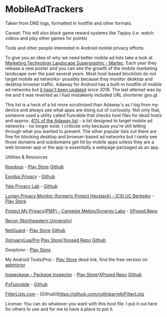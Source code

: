 # MobileAdTrackers
Taken from DNS logs, formatted in hostfile and other formats.

Caveat: This will also block game reward systems like Tapjoy (i.e. watch videos and play other games for points)

Tools and other people interested in Android mobile privacy efforts:

To give you an idea of why we need better mobile ad lists take a look at [Marketing Technology Landscape Supergraphic - Martec](https://chiefmartec.com/2018/04/marketing-technology-landscape-supergraphic-2018/).  Each year they release a new poster and you can see the growth of the mobile marketing landscape over the past several years.  Most host-based blocklists do not target mobile ad networks- possibly because they monitor desktop and desktop browser traffic.  Adaway for Android has a built-in hostfile of mobile ad networks but [it hasn't been updated](https://github.com/AdAway/adaway.github.io/commits/master/hosts.txt) since 2016.  The last attempt was by me and it was reverted as I had mistakenly included URL shortener goo.gl.

This list is a heck of a lot more scrutinized than Adaway's as I log from my device and always see what apps are doing out of curiousity.  Not only that, someone used a utility called Funceble that checks host files for dead hosts and approx. [41% of the Adaway list](https://github.com/AdAway/adaway.github.io/pull/8) - a list designed to target mobile ad networks - no longer exist.  I criticize only because you're still letting through what you wanted to prevent.  The other popular lists out there are fine for blocking desktop and browser-based ad networks but I rarely see those domains and subdomains get hit by mobile apps unless they are a web browser app or the app is essentially a webpage packaged as an app.


Utilities & Resources

[Koodous](https://koodous.com/apks) - [Play Store](https://play.google.com/store/apps/details?id=com.koodous.android) [Github](https://github.com/Koodous)

[Exodus Privacy](https://exodus-privacy.eu.org/) - [Github](https://github.com/Exodus-Privacy)

[Yale Privacy Lab](https://privacylab.yale.edu) - [Github](https://github.com/YalePrivacyLab)

[Lumen Privacy Monitor (formerly Project Haystack) - ICSI UC Berkeley](https://www.haystack.mobi/) - [Play Store](https://play.google.com/store/apps/details?id=edu.berkeley.icsi.haystack)

[Protect My Privacy(PMP) - Carnegie Mellon/Synergy Labs](http://www.android.protectmyprivacy.org) - [XPosed Repo](http://repo.xposed.info/module/org.synergylabs.pmpandroid)

[Recon (Northeastern University)](https://recon.meddle.mobi)

[NetGuard](https://www.netguard.me/) - [Play Store](https://play.google.com/store/apps/details?id=eu.faircode.netguard) [Github](https://github.com/M66B/NetGuard)

[XprivacyLua/Pro](https://lua.xprivacy.eu/)  [Play Store](https://play.google.com/store/apps/details?id=eu.faircode.xlua.pro)/[Xposed Repo](http://repo.xposed.info/module/eu.faircode.xlua) [Github](https://github.com/M66B/XPrivacyLua)

Dexplorer - [Play Store](https://play.google.com/store/apps/details?id=com.dexplorer)

My Android Tools(Pro) - [Play Store](https://play.google.com/store/apps/details?id=cn.wq.myandroidtoolspro) dead link. find the free version on [apkmirror](https://www.apkmirror.com/apk/wangqi/my-android-tools/)

[Inspeckage - Package Inspector](http://ac-pm.github.io/Inspeckage/) - [Play Store](https://play.google.com/store/apps/details?id=mobi.acpm.inspeckage)/[XPosed Repo](http://repo.xposed.info/module/mobi.acpm.inspeckage) [Github](https://github.com/ac-pm/Inspeckage)

[PyFunceble](https://funilrys.github.io/PyFunceble/) - [Github](https://github.com/funilrys/PyFunceble)

[FilterLists.com](https://filterlists.com) - [Github](https://github.com/collinbarrett/FilterLists

License: You can do whatever you want with this host file.  I put it out here for others to use and for me to have a place to put it.
